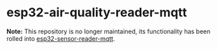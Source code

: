 # esp32-air-quality-reader-mqtt

**Note:** This repository is no longer maintained, its functionality has been rolled into [esp32-sensor-reader-mqtt](https://github.com/VirtualWolf/esp32-sensor-reader-mqtt/).

